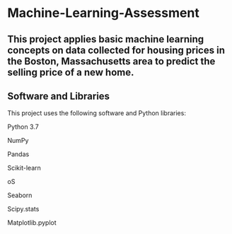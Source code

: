 # Machine-Learning-Assessment

## This project applies basic machine learning concepts on data collected for housing prices in the Boston, Massachusetts area to predict the selling price of a new home.

## Software and Libraries

This project uses the following software and Python libraries:

Python 3.7

NumPy

Pandas

Scikit-learn

oS

Seaborn

Scipy.stats

Matplotlib.pyplot

